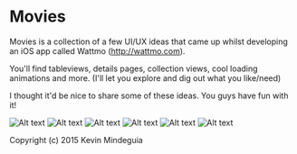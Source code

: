 # Movies
Movies is a collection of a few UI/UX ideas that came up whilst developing an iOS app called Wattmo (http://wattmo.com).

You'll find tableviews, details pages, collection views, cool loading animations and more. (I'll let you explore and dig out what you like/need)

I thought it'd be nice to share some of these ideas. You guys have fun with it! 

![Alt text](https://raw.githubusercontent.com/KMindeguia/moviedbapp/master/Screeshots/sc1.png?raw=true "Optional title")
![Alt text](https://raw.githubusercontent.com/KMindeguia/moviedbapp/master/Screeshots/sc2.png?raw=true "Optional title")
![Alt text](https://raw.githubusercontent.com/KMindeguia/moviedbapp/master/Screeshots/sc3.png?raw=true "Optional title")
![Alt text](https://raw.githubusercontent.com/KMindeguia/moviedbapp/master/Screeshots/sc4.png?raw=true "Optional title")
![Alt text](https://raw.githubusercontent.com/KMindeguia/moviedbapp/master/Screeshots/sc5.png?raw=true "Optional title")
![Alt text](https://raw.githubusercontent.com/KMindeguia/moviedbapp/master/Screeshots/sc6.png?raw=true "Optional title")

Copyright (c) 2015 Kevin Mindeguia
